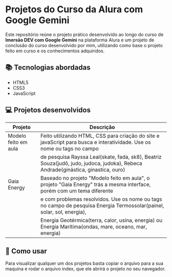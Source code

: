 # Projetos do Curso da Alura com Google Gemini

Este repositório reúne o projeto prático desenvolvido ao longo do curso de **Imersão DEV com Google Gemini** na plataforma Alura e um projeto de conclusão do curso desenvolvido por mim,
utilizando como base o projeto feito em curso e os conhecimentos adquiridos.

## 📚 Tecnologias abordadas

- HTML5
- CSS3
- JavaScript

## 💻 Projetos desenvolvidos

| Projeto                       | Descrição                                                                                                                        |
|-------------------------------|----------------------------------------------------------------------------------------------------------------------------------|
| Modelo feito em aula          | Feito utilizando HTML, CSS para criação do site e javaScript para busca e interatividade. Use os nome ou tags no campo           |
|                               | de pesquisa Rayssa Leal(skate, fada, sk8), Beatriz Souza(judô, judo, judoca, judoka), Rebeca Andrade(ginástica, ginastica, ouro) |                                                
| Gaia Energy                   | Baseado no projeto "Modelo feito em aula", o projeto "Gaia Energy" trás a mesma interface, porém com um tema diferente           |
|                               | e com problemas resolvidos.  Use os nome ou tags no campo de pesquisa Energia Termossolar(painel, solar, sol, energia),          |
|                               | Energia Geotérmica(terra, calor, usina, energia) ou Energia Marítima(ondas, mare, oceano, mar, energia)                          |

## 🚀 Como usar

Para visualizar qualquer um dos projetos basta copiar o arquivo para a sua maquina e rodar o arquivo index, que ele abrirá o projeto no seu navegador.

